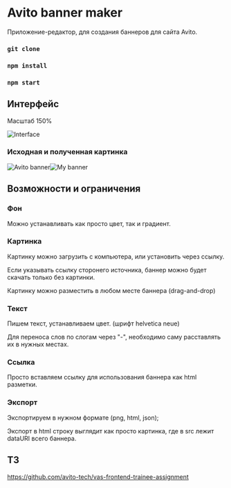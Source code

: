 # Avito banner maker
Приложение-редактор, для создания баннеров для сайта Avito.

### `git clone`
### `npm install`
### `npm start`


## Интерфейс
Масштаб 150%

<img src='https://raw.githubusercontent.com/epiccheesepie/banner-maker/test/demo/interface.png' alt='Interface' />

### Исходная и полученная картинка
<div style="display: flex;">
<img src='https://raw.githubusercontent.com/epiccheesepie/banner-maker/test/demo/1.png' alt='Avito banner' />
<img src='https://raw.githubusercontent.com/epiccheesepie/banner-maker/test/demo/banner_m9vo.png' alt='My banner' />
</div>

## Возможности и ограничения

### Фон
Можно устанавливать как просто цвет, так и градиент.

### Картинка
Картинку можно загрузить с компьютера, или установить через ссылку.

Если указывать ссылку сторонего источника, баннер можно будет скачать только без картинки.

Картинку можно разместить в любом месте баннера (drag-and-drop)

### Текст
Пишем текст, устанавливаем цвет. (шрифт helvetica neue)

Для переноса слов по слогам через "-", необходимо саму расставлять их в нужных местах.

### Ссылка
Просто вставляем ссылку для использования баннера как html разметки.

### Экспорт
Экспортируем в нужном формате (png, html, json);

Экспорт в html строку выглядит как просто картинка, где в src лежит dataURI всего баннера.


## ТЗ
https://github.com/avito-tech/vas-frontend-trainee-assignment
